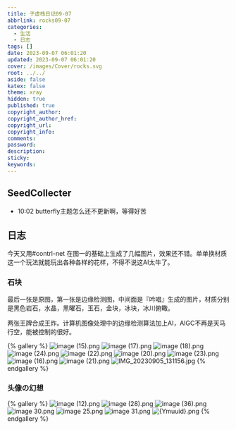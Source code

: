 ```yaml
---
title: 子虚栈日记09-07
abbrlink: rocks09-07
categories:
  - 生活
  - 日志
tags: []
date: 2023-09-07 06:01:20
updated: 2023-09-07 06:01:20
cover: /images/Cover/rocks.svg
root: ../../
aside: false
katex: false
theme: xray
hidden: true
published: true
copyright_author: 
copyright_author_href: 
copyright_url: 
copyright_info: 
comments: 
password: 
description: 
sticky: 
keywords:
---
```

## SeedCollecter
- 10:02 butterfly主题怎么还不更新啊，等得好苦




## 日志
今天又用#contrl-net 在图一的基础上生成了几幅图片，效果还不错。单单换材质这一个玩法就能玩出各种各样的花样，不得不说这AI太牛了。
###  石块

最后一张是原图，第一张是边缘检测图，中间面是『吟唱』生成的图片，材质分别是黑色岩石，水晶，黑曜石，玉石，金块，冰块，冰川俯瞰。

两张王牌合成王炸。计算机图像处理中的边缘检测算法加上AI，AIGC不再是天马行空，能被控制的很好。

{% gallery %}
![image (15).png](https://s2.loli.net/2023/09/07/yLtYc5IEZfOaNhD.png)
![image (17).png](https://s2.loli.net/2023/09/07/UHWjLsgCSBfxTcr.png)
![image (18).png](https://s2.loli.net/2023/09/07/da6uXDJ47yglsPx.png)
![image (24).png](https://s2.loli.net/2023/09/07/ig7WItT6RkBAq1m.png)
![image (22).png](https://s2.loli.net/2023/09/07/JGifzcZbv8KnLTM.png)
![image (20).png](https://s2.loli.net/2023/09/07/w9ZyNbG6KTuXjJ8.png)
![image (23).png](https://s2.loli.net/2023/09/07/9hvjMIC2omwfLV3.png)
![image (16).png](https://s2.loli.net/2023/09/07/kbEOinl147wmoSB.png)
![image (21).png](https://s2.loli.net/2023/09/07/oqywfN9aOJFkK8S.png)
![IMG_20230905_131156.jpg](https://s2.loli.net/2023/09/07/IoHWagbKZ5l8c9m.jpg)
{% endgallery %}


### 头像の幻想
{% gallery %}
![image (12).png](https://s2.loli.net/2023/09/07/xr19GJfiEdObtN7.png)
![image (28).png](https://s2.loli.net/2023/09/07/WdcXLUwCqkZbjy9.png)
![image (36).png](https://s2.loli.net/2023/09/07/hkQMi4gEsoYFlBr.png)
![image _30_.png](https://s2.loli.net/2023/09/07/k3iyeUVbQKYSvx1.png)
![image _25_.png](https://s2.loli.net/2023/09/07/FyqZR9NgHk7OY3p.png)
![image _31_.png](https://s2.loli.net/2023/09/07/WgiYGosJ1BHv2qK.png)
![{Ymuuid}.png](https://s2.loli.net/2023/09/07/Y61NAgPJKfpXsv9.png)
{% endgallery %}